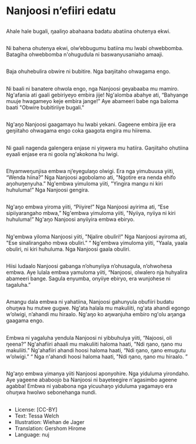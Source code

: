 # Nanjoosi n’efiiri edatu

##
Ahale hale bugali, ŋaaliŋo abahaana
badatu abatiina ohutenya ekwi.

##
Ni bahena ohutenya ekwi,
olw’ebbugumu batiina mu lwabi
ohwebbomba.
Batagiha ohwebbomba n'ohugudula
ni baswanyusaniaho amaaji.

##
Baja ohuhebulira obwire ni bubitire.
Nga baŋiitaho ohwagama engo.

##
Ni baali ni banatere ohwola engo,
nga Nanjoosi geyabaaba mu
mamiro. Ng'afania ati gaali
gebiriyeyo embira jije! Ng'alomba
abahye ati, “Bahyange muuje
hwagameyo keje embira jange!”
Aye abameeri babe nga baloma
baati "Obwire bubitiriiye bugali."

##
Ng'aŋo Nanjoosi gaagamayo hu
lwabi yekani.
Gageene embira jije era geŋiitaho
ohwagama engo coka gaagota
engira mu hiirema.

##
Ni gaali nagenda galengera enjase
ni yiŋwera mu hatiira.
Gaŋiitaho ohutiina eyaali enjase era
ni goola ng'akokona hu lwigi.

##
Ehyamweŋunjisa embwa
nj’eyegulaŋo olwigi. Era nga
yimubuusa yiiti, “Wenda hiina?”
Nga Nanjoosi agobolamo ati,
"Ngotire era nenda ehifo
aŋohuŋenyuha.” Ng'embwa
yimuloma yiiti, "Yingira mangu ni
kiri huhuluma!” Nga Nanjoosi
gengira.

##
Ng'aŋo embwa yiroma yiiti,
“Piiyire!”
Nga Nanjoosi ayirima ati, “Ese
sipiiyarangaho mbwa,”
Ng'embwa yimuloma yiiti, "Nyiiya,
nyiiya ni kiri huhuluma!” Ng'aŋo
Nanjoosi anyiiyira embwa ebiryo.

##
Ng'embwa yiloma Nanjoosi yiiti,
"Njalire obuliri!" Nga Nanjoosi
ayiroma ati, "Ese sinalirangaho
mbwa obuliri.”
“ Ng'embwa yimuloma yiiti, "Yaala,
yaala obuliri, ni kiri huhuluma. Nga
Nanjoosi gaala obuliri.

##
Hiisi ludaalo Nanjoosi gabanga
n’ohunyiiya n’ohusagula,
n’ohwohesa embwa.
Aye lulala embwa yamuloma yiiti,
“Nanjoosi, olwalero nja huhyalira
abameeri bange. Sagula enyumba,
onyiiye ebiryo, era wunjohese ni
tagaluha.”

##
Amangu dala embwa ni yahatiina,
Nanjoosi gahunyula obufiiri budatu
ohuŋwa hu mutwe gugwe. Ng'ata
halala mu makuliiti, ng'ata ahandi
egongo w’olwigi, n’ahandi mu
hiraalo. Ng'aŋo ko aŋwanjuha
embiro ng'olu aŋanga gaagama
engo.

##
Embwa ni yagaluha yendula
Nanjoosi ni yibbuhulya yiiti,
“Najoosi, oli ŋeena?” Ng'ahafiiri
ahaali mu makuliiti haloma haati,
"Ndi ŋano, ŋano mu makuliiti.”
Ng'ahafiiri ahandi hoosi haloma
haati, “Ndi ŋano, ŋano emugutu
w’olwigi.” “ Nga n'ahandi hoosi
haloma haati, "Ndi ŋano, ŋano mu
hiraalo. ”

##
Ng'aŋo embwa yimanya yiiti
Nanjoosi aponyohire. Nga yiduluma
yirondaho. Aye yageene ababoojo
ba Nanjoosi ni bayeteegire
n'agasimbo ageene agabba!
Embwa ni yababona nga yicuuhaŋo
yiduluma yagamayo era ohuŋwa
hwolwo sebonehanga nundi.

##
* License: [CC-BY]
* Text: Tessa Welch
* Illustration: Wiehan de Jager
* Translation: Gershom Hirome
* Language: nuj
